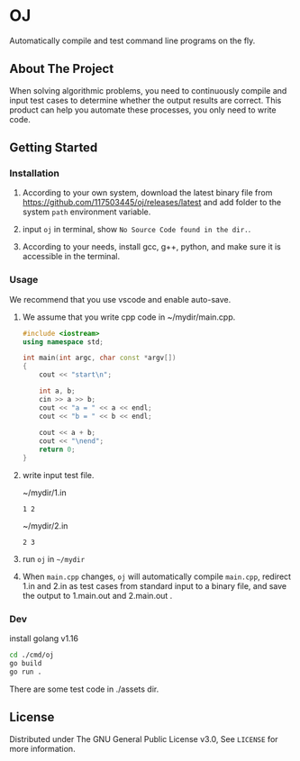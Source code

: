 # OJ

Automatically compile and test command line programs on the fly.

## About The Project

When solving algorithmic problems, you need to continuously compile and input test cases to determine whether the output results are correct. This product can help you automate these processes, you only need to write code.

## Getting Started

### Installation

1. According to your own system, download the latest binary file from <https://github.com/117503445/oj/releases/latest> and add folder to the system `path` environment variable.

2. input `oj` in terminal, show `No Source Code found in the dir.`.

3. According to your needs, install gcc, g++, python, and make sure it is accessible in the terminal.

### Usage

We recommend that you use vscode and enable auto-save.

1. We assume that you write cpp code in ~/mydir/main.cpp.

    ```cpp
    #include <iostream>
    using namespace std;

    int main(int argc, char const *argv[])
    {
        cout << "start\n";

        int a, b;
        cin >> a >> b;
        cout << "a = " << a << endl;
        cout << "b = " << b << endl;
        
        cout << a + b;
        cout << "\nend";
        return 0;
    }
    ```

2. write input test file.

    ~/mydir/1.in

    ```text
    1 2
    ```

    ~/mydir/2.in

    ```text
    2 3
    ```

3. run `oj` in `~/mydir`

4. When `main.cpp` changes, `oj` will automatically compile `main.cpp`, redirect 1.in and 2.in as test cases from standard input to a binary file, and save the output to 1.main.out and 2.main.out .

### Dev

install golang v1.16

```sh
cd ./cmd/oj
go build
go run .
```

There are some test code in ./assets dir.

## License

Distributed under The GNU General Public License v3.0, See `LICENSE` for more information.
